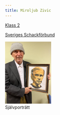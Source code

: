 ```yaml
---
title: Miroljub Zivic
---
```


[Klass 2](/SrS/api/?tid=14509&pid=408873)

[Sveriges Schackförbund](https://member.schack.se/ViewPlayerRatingDiagram?memberid=408873)

<img src="zivic.jpg" alt="Självporträtt" width=30%><br>
Självporträtt
